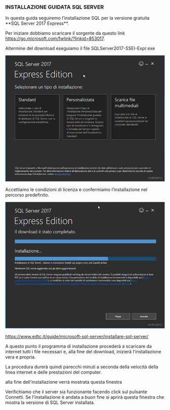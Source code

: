 ### INSTALLAZIONE GUIDATA SQL SERVER 
<p>In questa guida seguiremo l’installazione SQL per la versione gratuita **SQL Server 2017 Express**.

Per iniziare dobbiamo scaricare il sorgente da questo link https://go.microsoft.com/fwlink/?linkid=853017.

Altermine del download eseguiamo il file SQLServer2017-SSEI-Expr.exe
 
![a](/Immagini/img1.jpg)

Accettiamo le condizioni di licenza e confermiamo l’installazione nel percorso predefinito.

![a](/Immagini/img3.jpg)
 
 https://www.edtc.it/guide/microsoft-sql-server/installare-sql-server/


A questo punto il programma di installazione procederà a scaricare da internet tutti i file necessari e, alla fine del download, inizierà l'installazione vera e propria. <br>

La procedura durerà quindi parecchi minuti a seconda della velocità della linea internet e delle prestazioni del computer. <br>

alla fine dell'installazione verrà mostrata questa finestra <br>

Verifichiamo che il server sia funzionante facendo click sul pulsante Connetti. Se l'installazione è andata a buon fine si aprirà questa finestra che mostra la versione di SQL Server installata. <br></p>
